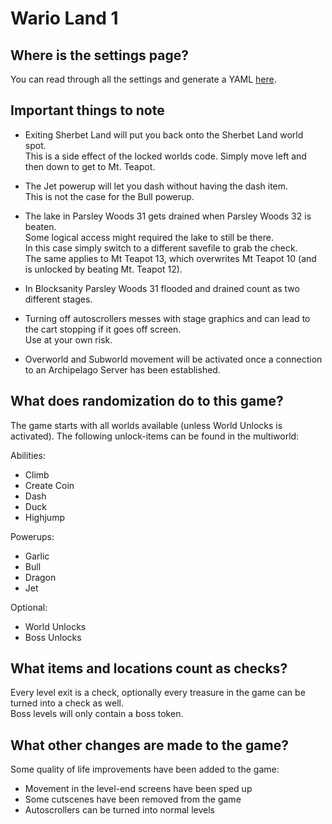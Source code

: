 # Wario Land 1

## Where is the settings page?

You can read through all the settings and generate a YAML [here](../player-settings).

## Important things to note

- Exiting Sherbet Land will put you back onto the Sherbet Land world spot.\
This is a side effect of the locked worlds code. Simply move left and then down to get to Mt. Teapot.

- The Jet powerup will let you dash without having the dash item.\
This is not the case for the Bull powerup.

- The lake in Parsley Woods 31 gets drained when Parsley Woods 32 is beaten.\
Some logical access might required the lake to still be there.\
In this case simply switch to a different savefile to grab the check.\
The same applies to Mt Teapot 13, which overwrites Mt Teapot 10 (and is unlocked by beating Mt. Teapot 12).

- In Blocksanity Parsley Woods 31 flooded and drained count as two different stages.

- Turning off autoscrollers messes with stage graphics and can lead to the cart stopping if it goes off screen.\
Use at your own risk.

- Overworld and Subworld movement will be activated once a connection to an Archipelago Server has been established.

## What does randomization do to this game?

The game starts with all worlds available (unless World Unlocks is activated).
The following unlock-items can be found in the multiworld:

Abilities:
- Climb
- Create Coin
- Dash
- Duck
- Highjump

Powerups:
- Garlic
- Bull
- Dragon
- Jet

Optional:
- World Unlocks
- Boss Unlocks

## What items and locations count as checks?

Every level exit is a check, optionally every treasure in the game can be turned into a check as well.\
Boss levels will only contain a boss token.

## What other changes are made to the game?

Some quality of life improvements have been added to the game:

- Movement in the level-end screens have been sped up
- Some cutscenes have been removed from the game
- Autoscrollers can be turned into normal levels